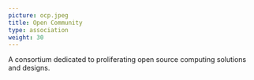 ```yaml
---
picture: ocp.jpeg
title: Open Community
type: association
weight: 30
---
```


A consortium dedicated to proliferating open source computing solutions and designs.